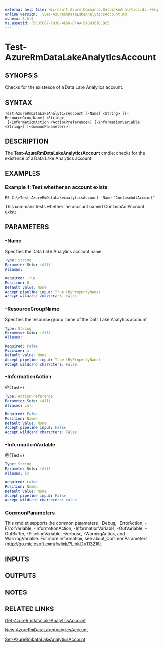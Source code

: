 ```yaml
---
external help file: Microsoft.Azure.Commands.DataLakeAnalytics.dll-Help.xml
online version: .\Get-AzureRmDataLakeAnalyticsAccount.md
schema: 2.0.0
ms.assetid: F5CD7C67-7838-4B58-8FAA-5A89361CCBC5
---
```


# Test-AzureRmDataLakeAnalyticsAccount

## SYNOPSIS
Checks for the existence of a Data Lake Analytics account.

## SYNTAX

```
Test-AzureRmDataLakeAnalyticsAccount [-Name] <String> [[-ResourceGroupName] <String>]
 [-InformationAction <ActionPreference>] [-InformationVariable <String>] [<CommonParameters>]
```

## DESCRIPTION
The **Test-AzureRmDataLakeAnalyticsAccount** cmdlet checks for the existence of a Data Lake Analytics account.

## EXAMPLES

### Example 1: Test whether an account exists
```
PS C:\>Test-AzureRmDataLakeAnalyticsAccount -Name "ContosoAdlAccount"
```

This command tests whether the account named ContosoAdlAccount exists.

## PARAMETERS

### -Name
Specifies the Data Lake Analytics account name.

```yaml
Type: String
Parameter Sets: (All)
Aliases: 

Required: True
Position: 0
Default value: None
Accept pipeline input: True (ByPropertyName)
Accept wildcard characters: False
```

### -ResourceGroupName
Specifies the resource group name of the Data Lake Analytics account.

```yaml
Type: String
Parameter Sets: (All)
Aliases: 

Required: False
Position: 1
Default value: None
Accept pipeline input: True (ByPropertyName)
Accept wildcard characters: False
```

### -InformationAction
@{Text=}

```yaml
Type: ActionPreference
Parameter Sets: (All)
Aliases: infa

Required: False
Position: Named
Default value: None
Accept pipeline input: False
Accept wildcard characters: False
```

### -InformationVariable
@{Text=}

```yaml
Type: String
Parameter Sets: (All)
Aliases: iv

Required: False
Position: Named
Default value: None
Accept pipeline input: False
Accept wildcard characters: False
```

### CommonParameters
This cmdlet supports the common parameters: -Debug, -ErrorAction, -ErrorVariable, -InformationAction, -InformationVariable, -OutVariable, -OutBuffer, -PipelineVariable, -Verbose, -WarningAction, and -WarningVariable. For more information, see about_CommonParameters (http://go.microsoft.com/fwlink/?LinkID=113216).

## INPUTS

## OUTPUTS

## NOTES

## RELATED LINKS

[Get-AzureRmDataLakeAnalyticsAccount](./Get-AzureRmDataLakeAnalyticsAccount.md)

[New-AzureRmDataLakeAnalyticsAccount](./New-AzureRmDataLakeAnalyticsAccount.md)

[Set-AzureRmDataLakeAnalyticsAccount](./Set-AzureRmDataLakeAnalyticsAccount.md)


